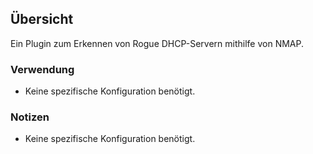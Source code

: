 ## Übersicht

Ein Plugin zum Erkennen von Rogue DHCP-Servern mithilfe von NMAP.

### Verwendung

- Keine spezifische Konfiguration benötigt.

### Notizen

- Keine spezifische Konfiguration benötigt.
